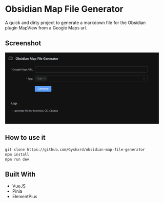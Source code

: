 # Obsidian Map File Generator

A quick and dirty project to generate a markdown file for the Obsidian plugin MapView from a Google Maps url.

## Screenshot

![](docs/example.png)

## How to use it

```
git clone https://github.com/Gyskard/obsidian-map-file-generator
npm install
npm run dev
```

## Built With

* VueJS
* Pinia
* ElementPlus

